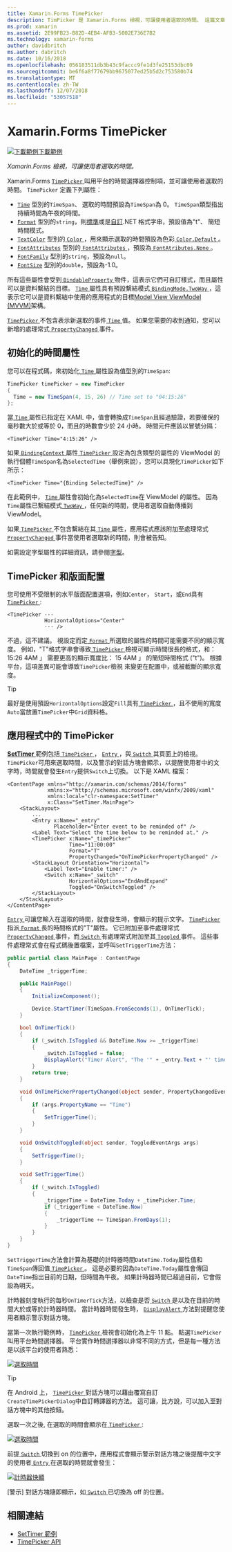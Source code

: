 ```yaml
---
title: Xamarin.Forms TimePicker
description: TimPicker 是 Xamarin.Forms 檢視，可讓使用者選取的時間。 這篇文章說明如何使用 Xamarin.Forms 應用程式中的 TimePicker。
ms.prod: xamarin
ms.assetid: 2E99FB23-B82D-4EB4-AFB3-5002E736E7B2
ms.technology: xamarin-forms
author: davidbritch
ms.author: dabritch
ms.date: 10/16/2018
ms.openlocfilehash: 056183511db3b43c9faccc9fe1d3fe25153dbc09
ms.sourcegitcommit: be6f6a8f77679bb9675077ed25b5d2c753580b74
ms.translationtype: MT
ms.contentlocale: zh-TW
ms.lasthandoff: 12/07/2018
ms.locfileid: "53057518"
---
```

# <a name="xamarinforms-timepicker"></a>Xamarin.Forms TimePicker

[![下載範例](~/media/shared/download.png)下載範例](https://developer.xamarin.com/samples/xamarin-forms/UserInterface/TimePicker/)

_Xamarin.Forms 檢視，可讓使用者選取的時間。_

Xamarin.Forms [ `TimePicker` ](xref:Xamarin.Forms.TimePicker)叫用平台的時間選擇器控制項，並可讓使用者選取的時間。 `TimePicker` 定義下列屬性：

- [`Time`](xref:Xamarin.Forms.TimePicker.Time) 型別的`TimeSpan`、 選取的時間預設為`TimeSpan`為 0。 `TimeSpan`類型指出持續時間為午夜的時間。
- [`Format`](xref:Xamarin.Forms.TimePicker.Format) 型別的`string`，則[標準](/dotnet/standard/base-types/standard-date-and-time-format-strings/)或是[自訂](/dotnet/standard/base-types/custom-date-and-time-format-strings/).NET 格式字串，預設值為"t"、 簡短時間模式。
- [`TextColor`](xref:Xamarin.Forms.TimePicker.TextColor) 型別的[ `Color` ](xref:Xamarin.Forms.Color)，用來顯示選取的時間預設為色彩[ `Color.Default` ](xref:Xamarin.Forms.Color.Default)。
- [`FontAttributes`](xref:Xamarin.Forms.TimePicker.FontAttributes) 型別的[ `FontAttributes` ](xref:Xamarin.Forms.FontAttributes)，預設為[ `FontAtributes.None` ](xref:Xamarin.Forms.FontAttributes.None)。
- [`FontFamily`](xref:Xamarin.Forms.TimePicker.FontFamily) 型別的`string`，預設為`null`。
- [`FontSize`](xref:Xamarin.Forms.TimePicker.FontSize) 型別的`double`，預設為-1.0。

所有這些屬性會受到[ `BindableProperty` ](xref:Xamarin.Forms.BindableProperty)物件，這表示它們可自訂樣式，而且屬性可以是資料繫結的目標。 [ `Time` ](xref:Xamarin.Forms.TimePicker.Time)屬性具有預設繫結模式[ `BindingMode.TwoWay` ](xref:Xamarin.Forms.BindingMode.TwoWay)，這表示它可以是資料繫結中使用的應用程式的目標[Model View ViewModel (MVVM)](~/xamarin-forms/enterprise-application-patterns/mvvm.md)架構。

[ `TimePicker` ](xref:Xamarin.Forms.TimePicker)不包含表示新選取的事件[ `Time` ](xref:Xamarin.Forms.TimePicker.Time)值。 如果您需要的收到通知，您可以新增的處理常式[ `PropertyChanged` ](xref:Xamarin.Forms.BindableObject.PropertyChanged)事件。

## <a name="initializing-the-time-property"></a>初始化的時間屬性

您可以在程式碼，來初始化[ `Time` ](xref:Xamarin.Forms.TimePicker.Time)屬性設為值型別的`TimeSpan`:

```csharp
TimePicker timePicker = new TimePicker
{
  Time = new TimeSpan(4, 15, 26) // Time set to "04:15:26"
};
```

當[ `Time` ](xref:Xamarin.Forms.TimePicker.Time)屬性已指定在 XAML 中，值會轉換成`TimeSpan`且經過驗證，若要確保的毫秒數大於或等於 0，而且的時數會少於 24 小時。 時間元件應該以冒號分隔：

```xaml
<TimePicker Time="4:15:26" />
```

如果[ `BindingContext` ](xref:Xamarin.Forms.BindableObject.BindingContext)屬性[ `TimePicker` ](xref:Xamarin.Forms.TimePicker)設定為包含類型的屬性的 ViewModel 的執行個體`TimeSpan`名為`SelectedTime`（舉例來說），您可以具現化`TimePicker`如下所示：

```xaml
<TimePicker Time="{Binding SelectedTime}" />
```

在此範例中， [ `Time` ](xref:Xamarin.Forms.TimePicker.Time)屬性會初始化為`SelectedTime`在 ViewModel 的屬性。 因為`Time`屬性已繫結模式[ `TwoWay` ](xref:Xamarin.Forms.BindingMode.TwoWay)，任何新的時間，使用者選取自動傳播到 ViewModel。

如果[ `TimePicker` ](xref:Xamarin.Forms.TimePicker)不包含繫結在其[ `Time` ](xref:Xamarin.Forms.TimePicker.Time)屬性，應用程式應該附加至處理常式[ `PropertyChanged` ](xref:Xamarin.Forms.BindableObject.PropertyChanged)事件當使用者選取新的時間，則會被告知。

如需設定字型屬性的詳細資訊，請參閱[字型](~/xamarin-forms/user-interface/text/fonts.md)。

## <a name="timepicker-and-layout"></a>TimePicker 和版面配置

您可使用不受限制的水平版面配置選項，例如`Center`， `Start`，或`End`具有[ `TimePicker` ](xref:Xamarin.Forms.TimePicker):

```xaml
<TimePicker ···
            HorizontalOptions="Center"
            ··· />
```

不過，這不建議。 視設定而定[ `Format` ](xref:Xamarin.Forms.TimePicker.Format)所選取的屬性的時間可能需要不同的顯示寬度。 例如，"T"格式字串會導致[ `TimePicker` ](xref:Xamarin.Forms.TimePicker)檢視可顯示時間很長的格式，和： 15:26 4AM 」 需要更高的顯示寬度比： 15 4AM 」 的簡短時間格式 ("t")。 根據平台，這項差異可能會導致`TimePicker`檢視 來變更在配置中，或被截斷的顯示寬度。

> [!TIP]
> 最好是使用預設`HorizontalOptions`設定`Fill`具有[ `TimePicker` ](xref:Xamarin.Forms.TimePicker)，且不使用的寬度`Auto`當放置`TimePicker`中`Grid`資料格。

## <a name="timepicker-in-an-application"></a>應用程式中的 TimePicker

[ **SetTimer** ](https://developer.xamarin.com/samples/xamarin-forms/UserInterface/TimePicker/)範例包括[ `TimePicker` ](xref:Xamarin.Forms.TimePicker)， [ `Entry` ](xref:Xamarin.Forms.Entry)，與[ `Switch` ](xref:Xamarin.Forms.Switch)其頁面上的檢視。 `TimePicker`可用來選取時間，以及警示的對話方塊會顯示，以提醒使用者中的文字時，時間就會發生`Entry`提供`Switch`上切換。 以下是 XAML 檔案：

```xaml
<ContentPage xmlns="http://xamarin.com/schemas/2014/forms"
             xmlns:x="http://schemas.microsoft.com/winfx/2009/xaml"
             xmlns:local="clr-namespace:SetTimer"
             x:Class="SetTimer.MainPage">
    <StackLayout>
        ...
        <Entry x:Name="_entry"
               Placeholder="Enter event to be reminded of" />
        <Label Text="Select the time below to be reminded at." />
        <TimePicker x:Name="_timePicker"
                    Time="11:00:00"
                    Format="T"
                    PropertyChanged="OnTimePickerPropertyChanged" />
        <StackLayout Orientation="Horizontal">
            <Label Text="Enable timer:" />
            <Switch x:Name="_switch"
                    HorizontalOptions="EndAndExpand"
                    Toggled="OnSwitchToggled" />
        </StackLayout>
    </StackLayout>
</ContentPage>
```

[ `Entry` ](xref:Xamarin.Forms.Entry)可讓您輸入在選取的時間，就會發生時，會顯示的提示文字。 [ `TimePicker` ](xref:Xamarin.Forms.TimePicker)指派[ `Format` ](xref:Xamarin.Forms.TimePicker.Format)長的時間格式的"T"屬性。 它已附加至事件處理常式[ `PropertyChanged` ](xref:Xamarin.Forms.BindableObject.PropertyChanged)事件，而[ `Switch` ](xref:Xamarin.Forms.Switch)有處理常式附加至其[ `Toggled` ](xref:Xamarin.Forms.Switch.Toggled)事件。 這些事件處理常式會在程式碼後置檔案，並呼叫`SetTriggerTime`方法：

```csharp
public partial class MainPage : ContentPage
{
    DateTime _triggerTime;

    public MainPage()
    {
        InitializeComponent();

        Device.StartTimer(TimeSpan.FromSeconds(1), OnTimerTick);
    }

    bool OnTimerTick()
    {
        if (_switch.IsToggled && DateTime.Now >= _triggerTime)
        {
            _switch.IsToggled = false;
            DisplayAlert("Timer Alert", "The '" + _entry.Text + "' timer has elapsed", "OK");
        }
        return true;
    }

    void OnTimePickerPropertyChanged(object sender, PropertyChangedEventArgs args)
    {
        if (args.PropertyName == "Time")
        {
            SetTriggerTime();
        }
    }

    void OnSwitchToggled(object sender, ToggledEventArgs args)
    {
        SetTriggerTime();
    }

    void SetTriggerTime()
    {
        if (_switch.IsToggled)
        {
            _triggerTime = DateTime.Today + _timePicker.Time;
            if (_triggerTime < DateTime.Now)
            {
                _triggerTime += TimeSpan.FromDays(1);
            }
        }
    }
}
```

`SetTriggerTime`方法會計算為基礎的計時器時間`DateTime.Today`屬性值和`TimeSpan`傳回值[ `TimePicker` ](xref:Xamarin.Forms.TimePicker)。 這是必要的因為`DateTime.Today`屬性會傳回`DateTime`指出目前的日期，但時間為午夜。 如果計時器時間已超過目前，它會假設為明天。

計時器刻度執行的每秒`OnTimerTick`方法，以檢查是否[ `Switch` ](xref:Xamarin.Forms.Switch)是以及在目前的時間大於或等於計時器時間。 當計時器時間發生時， [ `DisplayAlert` ](xref:Xamarin.Forms.Page.DisplayAlert*)方法對提醒您使用者顯示警示對話方塊。

當第一次執行範例時， [ `TimePicker` ](xref:Xamarin.Forms.TimePicker)檢視會初始化為上午 11 點。 點選`TimePicker`叫用平台時間選擇器。 平台實作時間選擇器以非常不同的方式，但是每一種方法是以該平台的使用者熟悉：

[![選取時間](timepicker-images/timepicker-open.png "選取時間")](timepicker-images/timepicker-open-large.png#lightbox "選取時間")

> [!TIP]
> 在 Android 上， [ `TimePicker` ](xref:Xamarin.Forms.TimePicker)對話方塊可以藉由覆寫自訂`CreateTimePickerDialog`中自訂轉譯器的方法。 這可讓，比方說，可以加入至對話方塊中的其他按鈕。

選取一次之後, 在選取的時間會顯示在[ `TimePicker` ](xref:Xamarin.Forms.TimePicker):

[![選取時間](timepicker-images/timepicker-selected.png "時間")](timepicker-images/timepicker-selected-large.png#lightbox "選取時間")

前提[ `Switch` ](xref:Xamarin.Forms.Switch)切換到 on 的位置中，應用程式會顯示警示對話方塊之後提醒中文字的使用者[ `Entry` ](xref:Xamarin.Forms.Entry)在選取的時間就會發生：

[![計時器快顯](timepicker-images/timer-test.png "計時器快顯")](timepicker-images/timer-test-large.png#lightbox "計時器快顯視窗")

[警示] 對話方塊隨即顯示，如[ `Switch` ](xref:Xamarin.Forms.Switch)已切換為 off 的位置。

## <a name="related-links"></a>相關連結

- [SetTimer 範例](https://developer.xamarin.com/samples/xamarin-forms/UserInterface/TimePicker/)
- [TimePicker API](xref:Xamarin.Forms.TimePicker)
